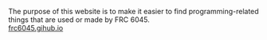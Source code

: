 The purpose of this website is to make it easier to find programming-related things that are used or made by FRC 6045.<br>
<a href="../../../frc-6045.gihub.io" target="_blank">frc6045.gihub.io</a>
